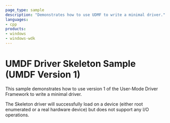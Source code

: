 ```yaml
---
page_type: sample
description: "Demonstrates how to use UDMF to write a minimal driver."
languages:
- cpp
products:
- windows
- windows-wdk
---
```




<!---
    name: UMDF Driver Skeleton Sample (UMDF version 1)
    platform: UMDF1
    language: cpp
    category: General WDF
    description: Demonstrates how to use UDMF to write a minimal driver.
    samplefwlink: http://go.microsoft.com/fwlink/p/?LinkId=617727
--->

# UMDF Driver Skeleton Sample (UMDF Version 1)

This sample demonstrates how to use version 1 of the User-Mode Driver Framework to write a minimal driver.

The Skeleton driver will successfully load on a device (either root enumerated or a real hardware device) but does not support any I/O operations.
